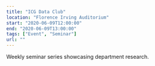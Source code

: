 ```yaml
---
title: "ICG Data Club"
location: "Florence Irving Auditorium"
start: "2020-06-09T12:00:00"
end: "2020-06-09T13:00:00"
tags: ["Event", "Seminar"]
url: ""
---
```


Weekly seminar series showcasing department research.

<!-- endexcerpt -->
